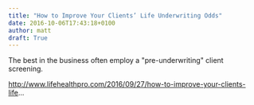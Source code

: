 ```yaml
---
title: "How to Improve Your Clients’ Life Underwriting Odds"
date: 2016-10-06T17:43:18+0100
author: matt
draft: True
---
```

The best in the business often employ a "pre-underwriting" client screening.

http://www.lifehealthpro.com/2016/09/27/how-to-improve-your-clients-life...
